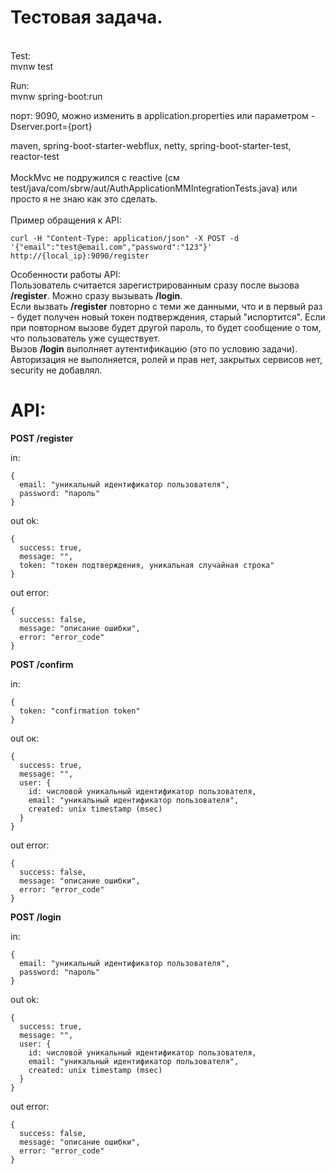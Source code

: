 # Тестовая задача.<br />
<br />
Test:<br />
mvnw test<br />

Run:<br />
mvnw spring-boot:run<br />

порт: 9090, можно изменить в application.properties или параметром -Dserver.port={port}<br />

maven, spring-boot-starter-webflux, netty, spring-boot-starter-test, reactor-test<br />
<br />
MockMvc не подружился с reactive (см test/java/com/sbrw/aut/AuthApplicationMMIntegrationTests.java)
или просто я не знаю как это сделать.<br />
<br />
Пример обращения к API:
```
curl -H "Content-Type: application/json" -X POST -d '{"email":"test@email.com","password":"123"}' http://{local_ip}:9090/register
```
Особенности работы API:<br />
Пользователь считается зарегистрированным сразу после вызова <b>/register</b>. Можно сразу вызывать <b>/login</b>.<br />
Если вызвать <b>/register</b> повторно с теми же данными, что и в первый раз - будет получен новый токен подтверждения, старый "испортится". Если при повторном вызове будет другой пароль, то будет сообщение о том, что пользователь уже существует.<br />
Вызов <b>/login</b> выполняет аутентификацию (это по условию задачи). Авторизация не выполняется, ролей и прав нет, закрытых сервисов нет, security не добавлял.

# API:<br />

<b>POST /register</b><br />

in:<br />
```
{
  email: "уникальный идентификатор пользователя",
  password: "пароль"
}
```

out ok:<br />
```
{
  success: true,
  message: "",
  token: "токен подтверждения, уникальная случайная строка"
}
```

out error:<br />
```
{
  success: false,
  message: "описание ошибки",
  error: "error_code"
}
```

<b>POST /confirm</b><br />

in:
```
{
  token: "confirmation token"
}
```

out ок:
```
{
  success: true,
  message: "",
  user: {
    id: числовой уникальный идентификатор пользователя,
    email: "уникальный идентификатор пользователя",
    created: unix timestamp (msec)
  }
}
```

out error:
```
{
  success: false,
  message: "описание ошибки",
  error: "error_code"
}
```

<b>POST /login</b><br />

in:
```
{
  email: "уникальный идентификатор пользователя",
  password: "пароль"
}
```

out ok:
```
{
  success: true,
  message: "",
  user: {
    id: числовой уникальный идентификатор пользователя,
    email: "уникальный идентификатор пользователя",
    created: unix timestamp (msec)
  }
}
```

out error:
```
{
  success: false,
  message: "описание ошибки",
  error: "error_code"
}
```
